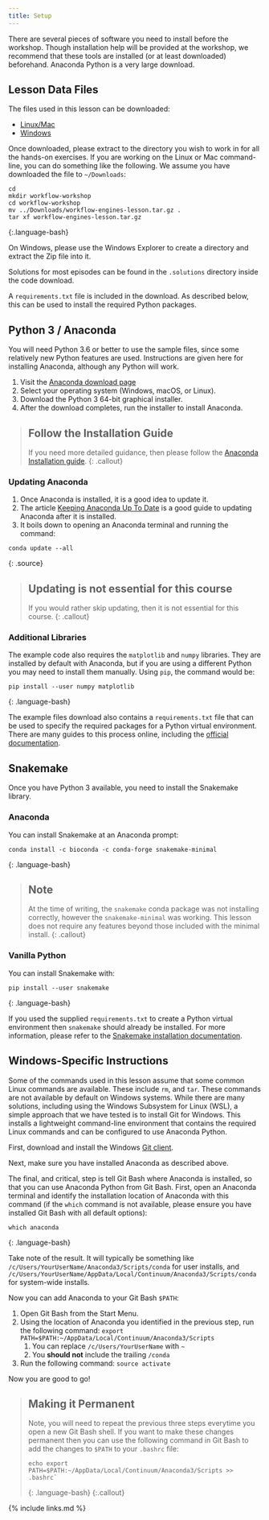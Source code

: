 ```yaml
---
title: Setup
---
```


There are several pieces of software you need to install before the workshop.
Though installation help will be provided at the workshop, we recommend that
these tools are installed (or at least downloaded) beforehand. Anaconda
Python is a very large download.

## Lesson Data Files

The files used in this lesson can be downloaded:

* [Linux/Mac](files/workflow-engines-lesson.tar.gz)
* [Windows](files/workflow-engines-lesson.zip)

Once downloaded, please extract to the directory you wish to work in for all the
hands-on exercises. If you are working on the Linux or Mac command-line, you can
do something like the following. We assume you have downloaded the file to
`~/Downloads`:

~~~
cd
mkdir workflow-workshop
cd workflow-workshop
mv ../Downloads/workflow-engines-lesson.tar.gz .
tar xf workflow-engines-lesson.tar.gz
~~~
{:.language-bash}

On Windows, please use the Windows Explorer to create a directory and extract
the Zip file into it.

Solutions for most episodes can be found in the `.solutions` directory inside
the code download.

A `requirements.txt` file is included in the download. As described below,
this can be used to install the required Python packages.

## Python 3 / Anaconda

You will need Python 3.6 or better to use the sample files, since some
relatively new Python features are used. Instructions are given here for
installing Anaconda, although any Python will work.

1. Visit the [Anaconda download page][anaconda]
2. Select your operating system (Windows, macOS, or Linux).
3. Download the Python 3 64-bit graphical installer.
4. After the download completes, run the installer to install Anaconda.

> ## Follow the Installation Guide
>
> If you need more detailed guidance, then please follow the [Anaconda
> Installation guide][anaconda-installation].
{: .callout}

### Updating Anaconda

1. Once Anaconda is installed, it is a good idea to update it.
2. The article [Keeping Anaconda Up To Date][anaconda-update] is a good guide to
   updating Anaconda after it is installed.
3. It boils down to opening an Anaconda terminal and running the command:

~~~
conda update --all
~~~
{: .source}

> ## Updating is not essential for this course
>
> If you would rather skip updating, then it is not essential for this course.
{: .callout}

### Additional Libraries

The example code also requires the `matplotlib` and `numpy` libraries. They
are installed by default with Anaconda, but if you are using a different
Python you may need to install them manually. Using `pip`, the command would
be:

~~~
pip install --user numpy matplotlib
~~~
{: .language-bash}

The example files download also contains a `requirements.txt` file that can
be used to specify the required packages for a Python virtual environment.
There are many guides to this process online, including the [official
documentation](https://docs.python.org/3/tutorial/venv.html).

## Snakemake

Once you have Python 3 available, you need to install the Snakemake library.

### Anaconda

You can install Snakemake at an Anaconda prompt:

~~~
conda install -c bioconda -c conda-forge snakemake-minimal
~~~
{: .language-bash}

> ## Note
> At the time of writing, the `snakemake` conda package was not installing correctly,
> however the `snakemake-minimal` was working. This lesson does not require any
> features beyond those included with the minimal install.
{: .callout}

### Vanilla Python

You can install Snakemake with:

~~~
pip install --user snakemake
~~~
{: .language-bash}

If you used the supplied `requirements.txt` to create a Python virtual
environment then `snakemake` should already be installed. For more information,
please refer to the [Snakemake installation
documentation](https://snakemake.readthedocs.io/en/stable/getting_started/installation.html).

## Windows-Specific Instructions

Some of the commands used in this lesson assume that some common Linux commands
are available. These include `rm`, and `tar`. These commands are not available
by default on Windows systems. While there are many solutions, including using
the Windows Subsystem for Linux (WSL), a simple approach that we have tested is
to install Git for Windows. This installs a lightweight command-line environment
that contains the required Linux commands and can be configured to use Anaconda
Python.

First, download and install the Windows [Git client][git-win].

Next, make sure you have installed Anaconda as described above.

The final, and critical, step is tell Git Bash where Anaconda is installed, so
that you can use Anaconda Python from Git Bash. First, open an Anaconda terminal
and identify the installation location of Anaconda with this command (if the
`which` command is not available, please ensure you have installed Git Bash with
all default options):

~~~
which anaconda
~~~
{: .language-bash}

Take note of the result. It will typically be something like
`/c/Users/YourUserName/Anaconda3/Scripts/conda` for user installs, and
`/c/Users/YourUserName/AppData/Local/Continuum/Anaconda3/Scripts/conda` for
system-wide installs.

Now you can add Anaconda to your Git Bash `$PATH`:

1. Open Git Bash from the Start Menu.
2. Using the location of Anaconda you identified in the previous step, run the
   following command: `export
   PATH=$PATH:~/AppData/Local/Continuum/Anaconda3/Scripts`
    1. You can replace `/c/Users/YourUserName` with `~`
    2. You **should not** include the trailing `/conda`
3. Run the following command: `source activate`

Now you are good to go!

> ## Making it Permanent
>
> Note, you will need to repeat the previous three steps everytime you open
> a new Git Bash shell. If you want to make these changes permanent then you
> can use the following command in Git Bash to add the changes to `$PATH`
> to your `.bashrc` file:
>
> ~~~
> echo export PATH=$PATH:~/AppData/Local/Continuum/Anaconda3/Scripts >> .bashrc`
> ~~~
> {: .language-bash}
{:.callout}


{% include links.md %}

[anaconda]: https://www.anaconda.com/distribution/
[anaconda-installation]: https://docs.anaconda.com/anaconda/install/
[anaconda-update]: https://www.anaconda.com/keeping-anaconda-date/
[git-win]: https://git-scm.com/download/win
